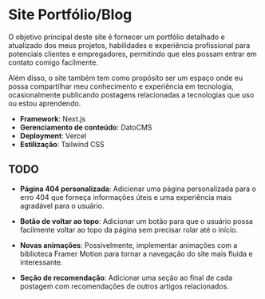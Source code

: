 
# Site Portfólio/Blog
O objetivo principal deste site é fornecer um portfólio detalhado e atualizado dos meus projetos, habilidades e experiência profissional para potenciais clientes e empregadores, permitindo que eles possam entrar em contato comigo facilmente.

Além disso, o site também tem como propósito ser um espaço onde eu possa compartilhar meu conhecimento e experiência em tecnologia, ocasionalmente publicando postagens relacionadas a tecnologias que uso ou estou aprendendo.

* **Framework**: Next.js
* **Gerenciamento de conteúdo**: DatoCMS
* **Deployment**: Vercel
* **Estilização**: Tailwind CSS

## TODO
* **Página 404 personalizada**: Adicionar uma página personalizada para o erro 404 que forneça informações úteis e uma experiência mais agradável para o usuário.

* **Botão de voltar ao topo**: Adicionar um botão para que o usuário possa facilmente voltar ao topo da página sem precisar rolar até o início.

* **Novas animações**: Possivelmente, implementar animações com a biblioteca Framer Motion para tornar a navegação do site mais fluida e interessante.

* **Seção de recomendação**: Adicionar uma seção ao final de cada postagem com recomendações de outros artigos relacionados.
